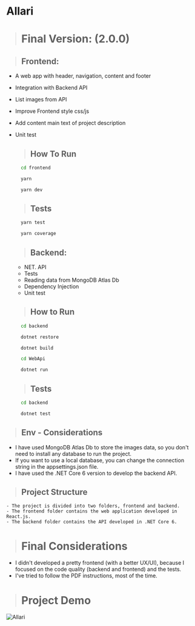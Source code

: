 # Allari 

># Final Version: (2.0.0)

> ## Frontend:
- A web app with header, navigation, content and footer
- Integration with Backend API
- List images from API
- Improve Frontend style css/js
- Add content main text of project description
- Unit test

  > ## How To Run
    ```cmd
      cd frontend

      yarn

      yarn dev
    ```

  >## Tests

  ```cmd
    yarn test

    yarn coverage
  ```

  > ## Backend:
  - NET. API
  - Tests
  - Reading data from MongoDB Atlas Db
  - Dependency Injection
  - Unit test


  >## How to Run
    ```cmd
      cd backend

      dotnet restore

      dotnet build

      cd WebApi

      dotnet run

    ```

  >## Tests
    ```cmd
      cd backend

      dotnet test
    ```

> ## Env - Considerations

  - I have used MongoDB Atlas Db to store the images data, so you don't need to install any database to run the project.
  - If you want to use a local database, you can change the connection string in the appsettings.json file.
  - I have used the .NET Core 6 version to develop the backend API.

> ## Project Structure
  
    - The project is divided into two folders, frontend and backend.
    - The frontend folder contains the web application developed in React.js.
    - The backend folder contains the API developed in .NET Core 6.


> # Final Considerations
- I didn't developed a pretty frontend (with a better UX/UI), because I focused on the code quality (backend and frontend) and the tests.
- I've tried to follow the PDF instructions, most of the time.

># Project Demo

![Allari](allari-web.gif)